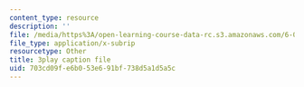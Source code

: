 ```yaml
---
content_type: resource
description: ''
file: /media/https%3A/open-learning-course-data-rc.s3.amazonaws.com/6-006-introduction-to-algorithms-fall-2011/703cd09fe6b053e691bf738d5a1d5a5c_eGSXsaJ-BlY.vtt
file_type: application/x-subrip
resourcetype: Other
title: 3play caption file
uid: 703cd09f-e6b0-53e6-91bf-738d5a1d5a5c
---
```

